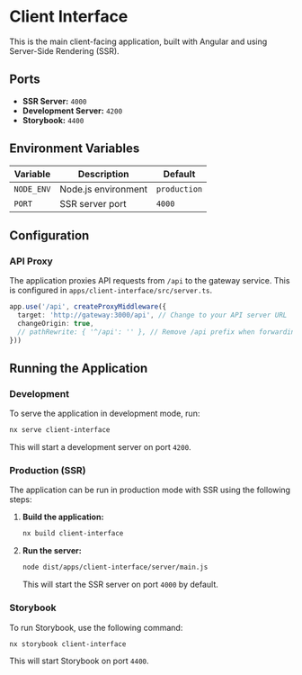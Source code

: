 # Client Interface

This is the main client-facing application, built with Angular and using Server-Side Rendering (SSR).

## Ports

- **SSR Server:** `4000`
- **Development Server:** `4200`
- **Storybook:** `4400`

## Environment Variables

| Variable   | Description         | Default |
|------------|---------------------|---------|
| `NODE_ENV` | Node.js environment | `production` |
| `PORT`     | SSR server port     | `4000`  |

## Configuration

### API Proxy

The application proxies API requests from `/api` to the gateway service. This is configured in `apps/client-interface/src/server.ts`.

```typescript
app.use('/api', createProxyMiddleware({
  target: 'http://gateway:3000/api', // Change to your API server URL
  changeOrigin: true,
  // pathRewrite: { '^/api': '' }, // Remove /api prefix when forwarding to the target
}))
```

## Running the Application

### Development

To serve the application in development mode, run:

```bash
nx serve client-interface
```

This will start a development server on port `4200`.

### Production (SSR)

The application can be run in production mode with SSR using the following steps:

1.  **Build the application:**

    ```bash
    nx build client-interface
    ```

2.  **Run the server:**

    ```bash
    node dist/apps/client-interface/server/main.js
    ```

    This will start the SSR server on port `4000` by default.

### Storybook

To run Storybook, use the following command:

```bash
nx storybook client-interface
```

This will start Storybook on port `4400`.
